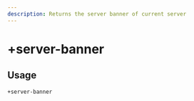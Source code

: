 ```yaml
---
description: Returns the server banner of current server
---
```


# +server-banner

## Usage

```
+server-banner
```
